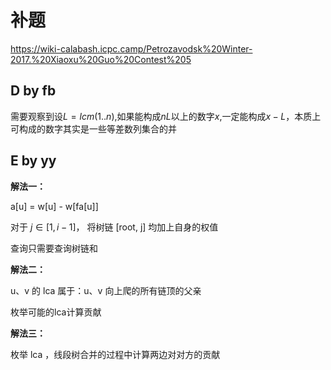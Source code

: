 # 补题

<https://wiki-calabash.icpc.camp/Petrozavodsk%20Winter-2017.%20Xiaoxu%20Guo%20Contest%205>
## D by fb

需要观察到设$L = lcm(1..n)$,如果能构成$nL$以上的数字$x$,一定能构成$x - L$，本质上可构成的数字其实是一些等差数列集合的并

## E by yy

**解法一：**

a[u] = w[u] - w[fa[u]]

对于 $j \in [1, i - 1]$， 将树链 [root, j] 均加上自身的权值

查询只需要查询树链和

**解法二：**

u、v 的 lca 属于：u、v 向上爬的所有链顶的父亲

枚举可能的lca计算贡献 

**解法三：**

枚举 lca ，线段树合并的过程中计算两边对对方的贡献

